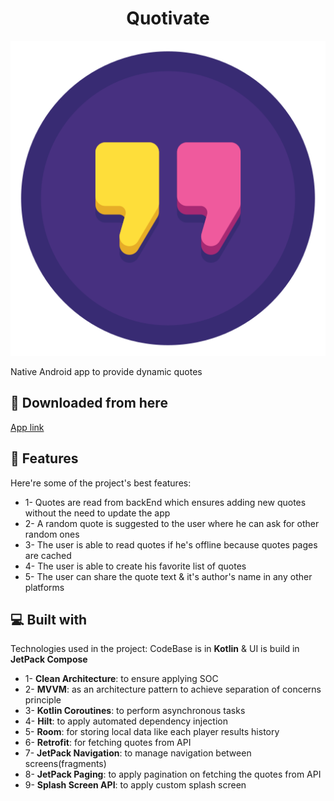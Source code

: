 <h1 align="center" id="title">Quotivate</h1>

<p align="center"><img src="https://github.com/mossssama/Quotivate/blob/main/app/src/main/res/drawable/app_icon.png" alt="project-image"></p>

<p id="description">Native Android app to provide dynamic quotes</p>

<h2>🚀 Downloaded from here</h2>

[App link](https://www.amazon.in/mossssama-Quotivate/dp/B0DGZQ9CVJ)

<h2>🧐 Features</h2>

Here're some of the project's best features:

*   1- Quotes are read from backEnd which ensures adding new quotes without the need to update the app
*   2- A random quote is suggested to the user where he can ask for other random ones
*   3- The user is able to read quotes if he's offline because quotes pages are cached
*   4- The user is able to create his favorite list of quotes
*   5- The user can share the quote text & it's author's name in any other platforms
  
<h2>💻 Built with</h2>

Technologies used in the project: CodeBase is in **Kotlin** & UI is build in **JetPack Compose**

*   1- **Clean Architecture**: to ensure applying SOC
*   2- **MVVM**: as an architecture pattern to achieve separation of concerns principle
*   3- **Kotlin Coroutines**: to perform asynchronous tasks
*   4- **Hilt**: to apply automated dependency injection
*   5- **Room**: for storing local data like each player results history
*   6- **Retrofit**: for fetching quotes from API
*   7- **JetPack Navigation**: to manage navigation between screens(fragments)
*   8- **JetPack Paging**: to apply pagination on fetching the quotes from API
*   9- **Splash Screen API**: to apply custom splash screen
